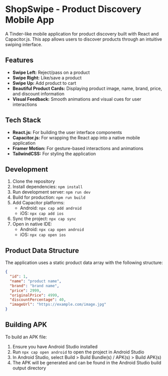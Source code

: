 # ShopSwipe - Product Discovery Mobile App

A Tinder-like mobile application for product discovery built with React and Capacitor.js. This app allows users to discover products through an intuitive swiping interface.

## Features

- **Swipe Left:** Reject/pass on a product
- **Swipe Right:** Like/save a product
- **Swipe Up:** Add product to cart
- **Beautiful Product Cards:** Displaying product image, name, brand, price, and discount information
- **Visual Feedback:** Smooth animations and visual cues for user interactions

## Tech Stack

- **React.js:** For building the user interface components
- **Capacitor.js:** For wrapping the React app into a native mobile application
- **Framer Motion:** For gesture-based interactions and animations
- **TailwindCSS:** For styling the application

## Development

1. Clone the repository
2. Install dependencies: `npm install`
3. Run development server: `npm run dev`
4. Build for production: `npm run build`
5. Add Capacitor platforms:
   - Android: `npx cap add android`
   - iOS: `npx cap add ios`
6. Sync the project: `npx cap sync`
7. Open in native IDE:
   - Android: `npx cap open android`
   - iOS: `npx cap open ios`

## Product Data Structure

The application uses a static product data array with the following structure:

```json
{
  "id": 1,
  "name": "product name",
  "brand": "brand name",
  "price": 2999,
  "originalPrice": 4999,
  "discountPercentage": 40,
  "imageUrl": "https://example.com/image.jpg"
}
```

## Building APK

To build an APK file:

1. Ensure you have Android Studio installed
2. Run `npx cap open android` to open the project in Android Studio
3. In Android Studio, select Build > Build Bundle(s) / APK(s) > Build APK(s)
4. The APK will be generated and can be found in the Android Studio build output directory
